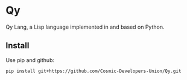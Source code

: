 # Qy

Qy Lang, a Lisp language implemented in and based on Python.

## Install

Use pip and github:

```shell
pip install git+https://github.com/Cosmic-Developers-Union/Qy.git
```

